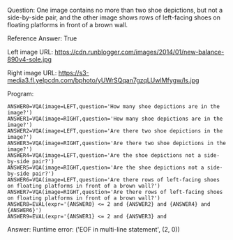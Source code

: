 Question: One image contains no more than two shoe depictions, but not a side-by-side pair, and the other image shows rows of left-facing shoes on floating platforms in front of a brown wall.

Reference Answer: True

Left image URL: https://cdn.runblogger.com/images/2014/01/new-balance-890v4-sole.jpg

Right image URL: https://s3-media3.fl.yelpcdn.com/bphoto/yUWrSQqan7gzqLUwIMfygw/ls.jpg

Program:

```
ANSWER0=VQA(image=LEFT,question='How many shoe depictions are in the image?')
ANSWER1=VQA(image=RIGHT,question='How many shoe depictions are in the image?')
ANSWER2=VQA(image=LEFT,question='Are there two shoe depictions in the image?')
ANSWER3=VQA(image=RIGHT,question='Are there two shoe depictions in the image?')
ANSWER4=VQA(image=LEFT,question='Are the shoe depictions not a side-by-side pair?')
ANSWER5=VQA(image=RIGHT,question='Are the shoe depictions not a side-by-side pair?')
ANSWER6=VQA(image=LEFT,question='Are there rows of left-facing shoes on floating platforms in front of a brown wall?')
ANSWER7=VQA(image=RIGHT,question='Are there rows of left-facing shoes on floating platforms in front of a brown wall?')
ANSWER8=EVAL(expr='{ANSWER0} <= 2 and {ANSWER2} and {ANSWER4} and {ANSWER6}')
ANSWER9=EVAL(expr='{ANSWER1} <= 2 and {ANSWER3} and
```
Answer: Runtime error: ('EOF in multi-line statement', (2, 0))

